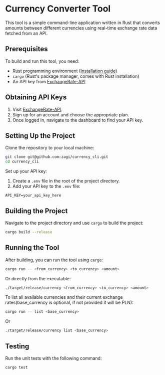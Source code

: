 # Currency Converter Tool

This tool is a simple command-line application written in Rust that converts amounts between different currencies using real-time exchange rate data fetched from an API.

## Prerequisites

To build and run this tool, you need:

- Rust programming environment ([Installation guide](https://www.rust-lang.org/tools/install))
- `cargo` (Rust's package manager, comes with Rust installation)
- An API key from [ExchangeRate-API](https://www.exchangerate-api.com/)

## Obtaining API Keys

1. Visit [ExchangeRate-API](https://www.exchangerate-api.com/).
2. Sign up for an account and choose the appropriate plan.
3. Once logged in, navigate to the dashboard to find your API key.

## Setting Up the Project

Clone the repository to your local machine:

```bash
git clone git@github.com:zagi/currency_cli.git
cd currency_cli
```

Set up your API key:

1. Create a `.env` file in the root of the project directory.
2. Add your API key to the `.env` file:

```
API_KEY=your_api_key_here
```

## Building the Project

Navigate to the project directory and use `cargo` to build the project:

```bash
cargo build --release
```

## Running the Tool

After building, you can run the tool using `cargo`:

```bash
cargo run -- <from_currency> <to_currency> <amount>
```

Or directly from the executable:

```bash
./target/release/currency <from_currency> <to_currency> <amount>
```

To list all available currencies and their current exchange rates(base_currency is optional, if not provided it will be PLN):

```bash
cargo run -- list <base_currency>
```
Or 

```bash
./target/release/currency list <base_currency>
```

## Testing

Run the unit tests with the following command:

```bash
cargo test
```